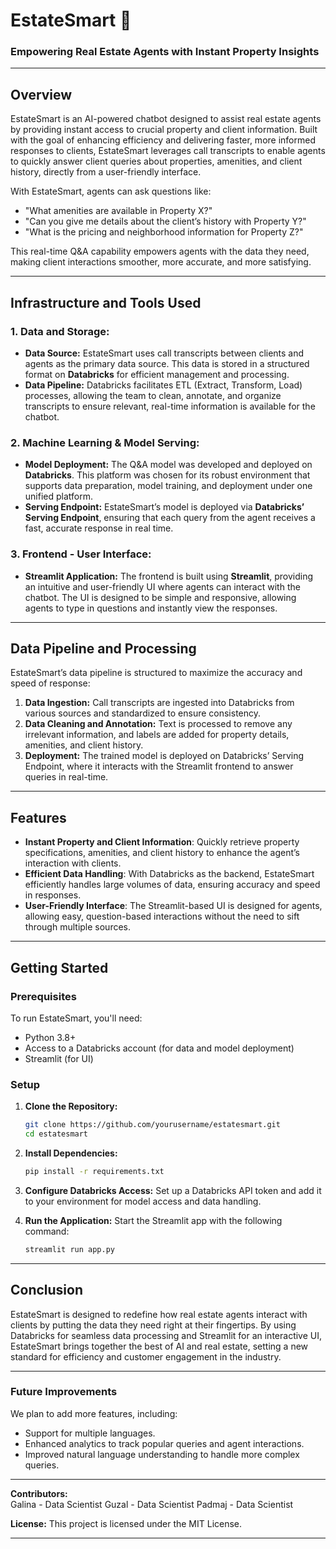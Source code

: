 # EstateSmart 🏡

### Empowering Real Estate Agents with Instant Property Insights

---

## Overview
EstateSmart is an AI-powered chatbot designed to assist real estate agents by providing instant access to crucial property and client information. Built with the goal of enhancing efficiency and delivering faster, more informed responses to clients, EstateSmart leverages call transcripts to enable agents to quickly answer client queries about properties, amenities, and client history, directly from a user-friendly interface.

With EstateSmart, agents can ask questions like:
- "What amenities are available in Property X?"
- "Can you give me details about the client’s history with Property Y?"
- "What is the pricing and neighborhood information for Property Z?"

This real-time Q&A capability empowers agents with the data they need, making client interactions smoother, more accurate, and more satisfying.

---

## Infrastructure and Tools Used

### 1. **Data and Storage:**
   - **Data Source:** EstateSmart uses call transcripts between clients and agents as the primary data source. This data is stored in a structured format on **Databricks** for efficient management and processing.
   - **Data Pipeline:** Databricks facilitates ETL (Extract, Transform, Load) processes, allowing the team to clean, annotate, and organize transcripts to ensure relevant, real-time information is available for the chatbot.

### 2. **Machine Learning & Model Serving:**
   - **Model Deployment:** The Q&A model was developed and deployed on **Databricks**. This platform was chosen for its robust environment that supports data preparation, model training, and deployment under one unified platform.
   - **Serving Endpoint:** EstateSmart’s model is deployed via **Databricks’ Serving Endpoint**, ensuring that each query from the agent receives a fast, accurate response in real time.

### 3. **Frontend - User Interface:**
   - **Streamlit Application:** The frontend is built using **Streamlit**, providing an intuitive and user-friendly UI where agents can interact with the chatbot. The UI is designed to be simple and responsive, allowing agents to type in questions and instantly view the responses.

---

## Data Pipeline and Processing

EstateSmart’s data pipeline is structured to maximize the accuracy and speed of response:
1. **Data Ingestion:** Call transcripts are ingested into Databricks from various sources and standardized to ensure consistency.
2. **Data Cleaning and Annotation:** Text is processed to remove any irrelevant information, and labels are added for property details, amenities, and client history.
3. **Deployment:** The trained model is deployed on Databricks’ Serving Endpoint, where it interacts with the Streamlit frontend to answer queries in real-time.

---

## Features

- **Instant Property and Client Information**: Quickly retrieve property specifications, amenities, and client history to enhance the agent’s interaction with clients.
- **Efficient Data Handling**: With Databricks as the backend, EstateSmart efficiently handles large volumes of data, ensuring accuracy and speed in responses.
- **User-Friendly Interface**: The Streamlit-based UI is designed for agents, allowing easy, question-based interactions without the need to sift through multiple sources.

---

## Getting Started

### Prerequisites
To run EstateSmart, you'll need:
- Python 3.8+
- Access to a Databricks account (for data and model deployment)
- Streamlit (for UI)

### Setup

1. **Clone the Repository:**
   ```bash
   git clone https://github.com/yourusername/estatesmart.git
   cd estatesmart
   ```

2. **Install Dependencies:**
   ```bash
   pip install -r requirements.txt
   ```

3. **Configure Databricks Access:**
   Set up a Databricks API token and add it to your environment for model access and data handling.

4. **Run the Application:**
   Start the Streamlit app with the following command:
   ```bash
   streamlit run app.py
   ```

---

## Conclusion
EstateSmart is designed to redefine how real estate agents interact with clients by putting the data they need right at their fingertips. By using Databricks for seamless data processing and Streamlit for an interactive UI, EstateSmart brings together the best of AI and real estate, setting a new standard for efficiency and customer engagement in the industry.

---

### Future Improvements
We plan to add more features, including:
- Support for multiple languages.
- Enhanced analytics to track popular queries and agent interactions.
- Improved natural language understanding to handle more complex queries.

---

**Contributors:**    
Galina - Data Scientist
Guzal - Data Scientist
Padmaj - Data Scientist

**License:** This project is licensed under the MIT License.

---

